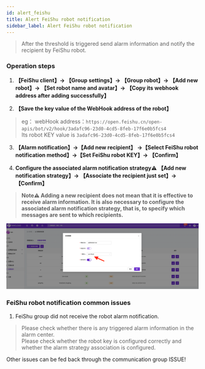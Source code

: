 ```yaml
---
id: alert_feishu
title: Alert FeiShu robot notification      
sidebar_label: Alert FeiShu robot notification     
---
```


> After the threshold is triggered send alarm information and notify the recipient by FeiShu robot.         

### Operation steps   

1. **【FeiShu client】-> 【Group settings】-> 【Group robot】-> 【Add new robot】-> 【Set robot name and avatar】-> 【Copy its webhook address after adding successfully】**

2. **【Save the key value of the WebHook address of the robot】**     

> eg： webHook address：`https://open.feishu.cn/open-apis/bot/v2/hook/3adafc96-23d0-4cd5-8feb-17f6e0b5fcs4`     
> Its robot KEY value is `3adafc96-23d0-4cd5-8feb-17f6e0b5fcs4`      

3. **【Alarm notification】->【Add new recipient】 ->【Select FeiShu robot notification method】->【Set FeiShu robot KEY】-> 【Confirm】**

4. **Configure the associated alarm notification strategy⚠️ 【Add new notification strategy】-> 【Associate the recipient just set】-> 【Confirm】**  

> **Note⚠️ Adding a new recipient does not mean that it is effective to receive alarm information. It is also necessary to configure the associated alarm notification strategy, that is, to specify which messages are sent to which recipients.**   

![email](/img/docs/help/alert-notice-4.png)    


### FeiShu robot notification common issues   

1. FeiShu group did not receive the robot alarm notification.       
> Please check whether there is any triggered alarm information in the alarm center.   
> Please check whether the robot key is configured correctly and whether the alarm strategy association is configured.   

Other issues can be fed back through the communication group ISSUE! 
